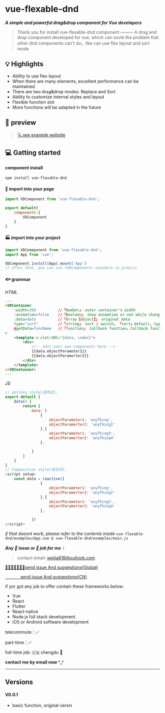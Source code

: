 # vue-flexable-dnd

_**A simple and powerful drag&drop component for Vue developers**_

> Thank you for install vue-flexable-dnd component ———  A drag and drop component developed for vue, which can sovle the problem that other dnd components can't do，like can use flex layout and sort mode

<!-- > 一个为vue开发的拖拽组件，解决了其他dnd组件无法进行弹性布局与排序模式的问题 -->

## 💡 Highlights
- Ability to use flex layout
- When there are many elements, excellent performance can be maintained
- There are two drag&drop modes: Replace and Sort
- Ability to customize internal styles and layout
- Flexible function slot
- More functions will be adapted in the future
  
## 👀  preview
> [ 🔍 see example website ](https://vicissitidues.github.io/vue-flexable-dnd/dist/index.html)
## 💻 Gatting started
#### component install 
```
npm install vue-flexable-dnd
```
#### 📃 import into your page
```js
import VDComponent from 'vue-flexable-dnd';

export default{
    components:{
        VDComponent
    }
}
```
#### 🏭 import into your project
```js
import VDComeponent from 'vue-flexable-dnd';
import App from 'vue';

VDComponent.install(App).mount('App')
// after that, you can use <VDComponent> anywhere in proejct
```
#### 🐟 grammar
_HTML_

```  html
···
<VDContainer
    :width=350          //「Number」 outer container's width
    :animation=false    //「Boolean」 show animation or not while change the position of the target
    :data=data          //「Array【object】」 original data
    type="sort"         //「string」 sort | switch, 「sort」default, typeof sort mode
    @getData=funcName   //「function」 Callback function，Callback function to receive   array after modified
>
    <template v-slot:VDC="{data, index}">
        <div>
            <!-- edit your own components here -->
            {{data.objectParameter1}}
            {{data.objectParamerter2}}
        </div>
    </template>
</VDContainer>
···
```

JS
```js
// options style[选项式]:
export default {
    data() {
        return {
            data: [
                {
                    objectParameter1: 'anyThing',
                    objectParamerter2: 'anyThing2'
                },{
                    objectParameter1: 'anyThing3',
                    objectParamerter2: 'anyThing4'
                },

            ]
        }
    }
}
// Composition style[组合式]:
<script setup>
    const data = reactive([
                {
                    objectParameter1: 'anyThing',
                    objectParamerter2: 'anyThing2'
                },{
                    objectParameter1: 'anyThing3',
                    objectParamerter2: 'anyThing4'
                },

            ])
</script>
```
_if that doesnt work, please refer to the contents inside ```vue-flexable-dnd/examples/App.vue & vue-flexable-dnd/examples/main.js```_

_**Any 🤔️ issue or 👷 job for me：**_
> contact email: weijia618@outlook.com

[🙋‍♀️🙋🏿‍♂️🙋🏼send issue And suggestions(Global) ](https://github.com/Vicissitidues/vue-flexable-dnd/issues/new)

[ &emsp;&emsp;&emsp;&nbsp; send issue And suggestions(CN) ](https://gitee.com/vicissitidues/vue-flexable-dnd/issues/new)

if yor got any job to offer contain these frameworks below:
- Vue 
- React
- Flutter
- React-native
- Node.js full stack development.
- iOS or Android software development

telecommute：✅ 

part-time：✅

full-time job:  🇨🇳 chengdu 🐼

**contact me by email now ^_^**

___

## Versions
#### V0.0.1
- basic function, original versin 
 